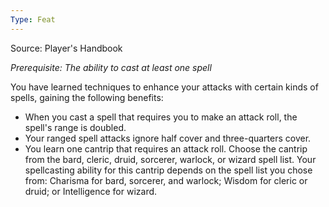 ```yaml
---
Type: Feat
---
```

Source: Player's Handbook

_Prerequisite: The ability to cast at least one spell_

You have learned techniques to enhance your attacks with certain kinds of spells, gaining the following benefits:

- When you cast a spell that requires you to make an attack roll, the spell's range is doubled.
- Your ranged spell attacks ignore half cover and three-quarters cover.
- You learn one cantrip that requires an attack roll. Choose the cantrip from the bard, cleric, druid, sorcerer, warlock, or wizard spell list. Your spellcasting ability for this cantrip depends on the spell list you chose from: Charisma for bard, sorcerer, and warlock; Wisdom for cleric or druid; or Intelligence for wizard.